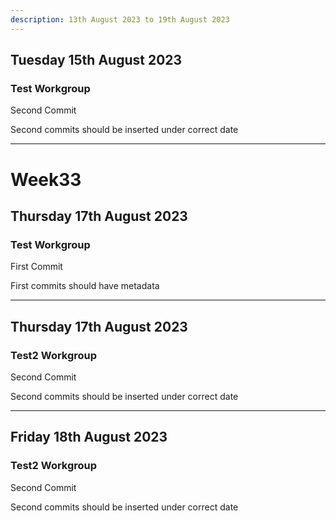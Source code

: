 ```yaml
---
description: 13th August 2023 to 19th August 2023
---
```


## Tuesday 15th August 2023

### Test Workgroup

Second Commit

Second commits should be inserted under correct date
***

# Week33

## Thursday 17th August 2023

### Test Workgroup

First Commit

First commits should have metadata

***
## Thursday 17th August 2023

### Test2 Workgroup

Second Commit

Second commits should be inserted under correct date
***
## Friday 18th August 2023

### Test2 Workgroup

Second Commit

Second commits should be inserted under correct date